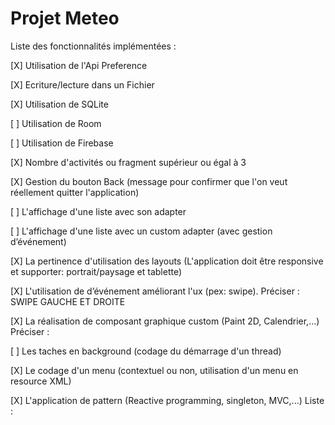 # Projet Meteo

Liste des fonctionnalités implémentées :

[X] Utilisation de l'Api Preference

[X] Ecriture/lecture dans un Fichier

[X] Utilisation de SQLite

[ ] Utilisation de Room

[ ] Utilisation de Firebase

[X] Nombre d'activités ou fragment supérieur ou égal à 3

[X] Gestion du bouton Back (message pour confirmer que l'on veut réellement quitter l'application)

[ ] L'affichage d'une liste avec son adapter

[ ] L'affichage d'une liste avec un custom adapter (avec gestion d’événement)

[X] La pertinence d'utilisation des layouts (L'application doit être responsive et supporter: portrait/paysage et tablette)

[X] L'utilisation de d’événement améliorant l'ux (pex: swipe). Préciser : SWIPE GAUCHE ET DROITE

[X] La réalisation de composant graphique custom (Paint 2D, Calendrier,...) Préciser :

[ ] Les taches en background (codage du démarrage d'un thread)

[X] Le codage d'un menu (contextuel ou non, utilisation d'un menu en resource XML)

[X] L'application de pattern (Reactive programming, singleton, MVC,...) Liste :
